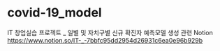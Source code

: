 # covid-19_model
IT 창업실습 프로젝트 _ 일별 및 자치구별 신규 확진자 예측모델 생성
관련 Notion https://www.notion.so/IT-_-7bbfc95dd2954d26931c6ea0e96b929b

